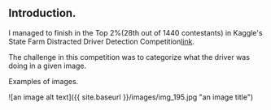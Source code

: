 ## Introduction.
I managed to finish in the Top 2%(28th out of 1440 contestants) in Kaggle's State Farm Distracted Driver Detection Competition[link](https://www.kaggle.com/c/state-farm-distracted-driver-detection).

The challenge in this competition was to categorize what the driver was doing in a given image.

Examples of images.

![an image alt text]({{ site.baseurl }}/images/img_195.jpg "an image title")


